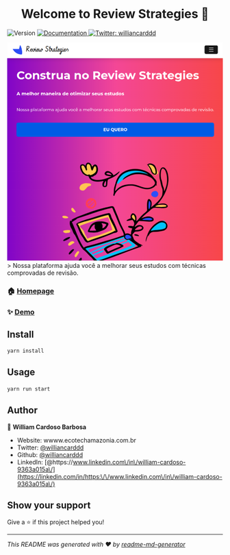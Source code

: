 <h1 align="center">Welcome to Review Strategies 👋</h1>
<p>
  <img alt="Version" src="https://img.shields.io/badge/version-1.0-blue.svg?cacheSeconds=2592000" />
  <a href="https://www.reviewstrategies.com.br/" target="_blank">
    <img alt="Documentation" src="https://img.shields.io/badge/documentation-yes-brightgreen.svg" />
  </a>
  <a href="https://twitter.com/williancarddd" target="_blank">
    <img alt="Twitter: williancarddd" src="https://img.shields.io/twitter/follow/williancarddd.svg?style=social" />
  </a>
</p>

  <img alt="Version" src="readme.png" />
> Nossa plataforma ajuda você a melhorar seus estudos com técnicas comprovadas de revisão.

### 🏠 [Homepage](https://www.reviewstrategies.com.br/)

### ✨ [Demo](https://www.reviewstrategies.com.br/)

## Install

```sh
yarn install
```

## Usage

```sh
yarn run start
```

## Author

👤 **William Cardoso Barbosa**

* Website: wwww.ecotechamazonia.com.br
* Twitter: [@williancarddd](https://twitter.com/williancarddd)
* Github: [@williancarddd](https://github.com/williancarddd)
* LinkedIn: [@https:\/\/www.linkedin.com\/in\/william-cardoso-9363a015a\/](https://linkedin.com/in/https:\/\/www.linkedin.com\/in\/william-cardoso-9363a015a\/)

## Show your support

Give a ⭐️ if this project helped you!

***
_This README was generated with ❤️ by [readme-md-generator](https://github.com/kefranabg/readme-md-generator)_
